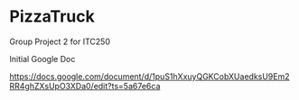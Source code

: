 # PizzaTruck
Group Project 2 for ITC250


Initial Google Doc

https://docs.google.com/document/d/1puS1hXxuyQGKCobXUaedksU9Em2RR4ghZXsUpO3XDa0/edit?ts=5a67e6ca

